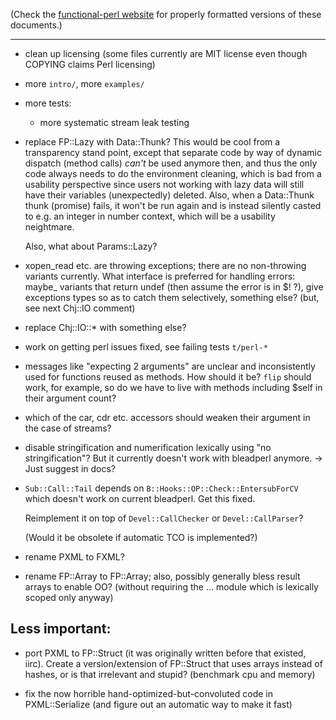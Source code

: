 (Check the [functional-perl website](http://functional-perl.org/) for
properly formatted versions of these documents.)

---

- clean up licensing (some files currently are MIT license even though
  COPYING claims Perl licensing)

- more `intro/`, more `examples/`

- more tests:

  - more systematic stream leak testing

- replace FP::Lazy with Data::Thunk? This would be cool from a
  transparency stand point, except that separate code by way of
  dynamic dispatch (method calls) *can't* be used anymore then, and
  thus the only code always needs to do the environment cleaning,
  which is bad from a usability perspective since users not working
  with lazy data will still have their variables (unexpectedly)
  deleted. Also, when a Data::Thunk thunk (promise) fails, it won't be
  run again and is instead silently casted to e.g. an integer in
  number context, which will be a usability neightmare.

  Also, what about Params::Lazy?

- xopen_read etc. are throwing exceptions; there are no non-throwing
  variants currently. What interface is preferred for handling errors:
  maybe_ variants that return undef (then assume the error is in $! ?),
  give exceptions types so as to catch them selectively, something
  else? (but, see next Chj::IO comment)

- replace Chj::IO::* with something else?

- work on getting perl issues fixed, see failing tests `t/perl-*`

- messages like "expecting 2 arguments" are unclear and inconsistently
  used for functions reused as methods. How should it be? `flip`
  should work, for example, so do we have to live with methods
  including $self in their argument count?

- which of the car, cdr etc. accessors should weaken their argument in
  the case of streams?

- disable stringification and numerification lexically using "no
  stringification"? But it currently doesn't work with bleadperl
  anymore. -> Just suggest in docs?

- `Sub::Call::Tail` depends on `B::Hooks::OP::Check::EntersubForCV`
  which doesn't work on current bleadperl. Get this fixed.

  Reimplement it on top of `Devel::CallChecker` or
  `Devel::CallParser`?

  (Would it be obsolete if automatic TCO is implemented?)

- rename PXML to FXML?

- rename FP::Array to FP::Array; also, possibly generally bless
  result arrays to enable OO? (without requiring the ... module which
  is lexically scoped only anyway)


## Less important:

- port PXML to FP::Struct (it was originally written before that existed, iirc).
  Create a version/extension of FP::Struct that uses arrays instead of hashes,
  or is that irrelevant and stupid? (benchmark cpu and memory)

- fix the now horrible hand-optimized-but-convoluted code in
  PXML::Serialize (and figure out an automatic way to make it fast)
